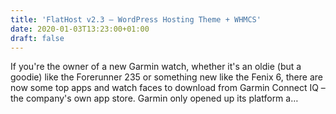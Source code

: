 ```yaml
---
title: 'FlatHost v2.3 – WordPress Hosting Theme + WHMCS'
date: 2020-01-03T13:23:00+01:00
draft: false
---
```


If you're the owner of a new Garmin watch, whether it's an oldie (but a goodie) like the Forerunner 235 or something new like the Fenix 6, there are now some top apps and watch faces to download from Garmin Connect IQ – the company's own app store. Garmin only opened up its platform a…